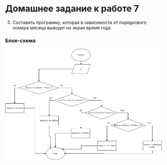 # Домашнее задание к работе 7
5. Составить программу, которая в зависимости от порядкового номера
месяца выводит на экран время года.
### Блок-схема
![Блок-схема алгоритма](dz7shema.png) 
